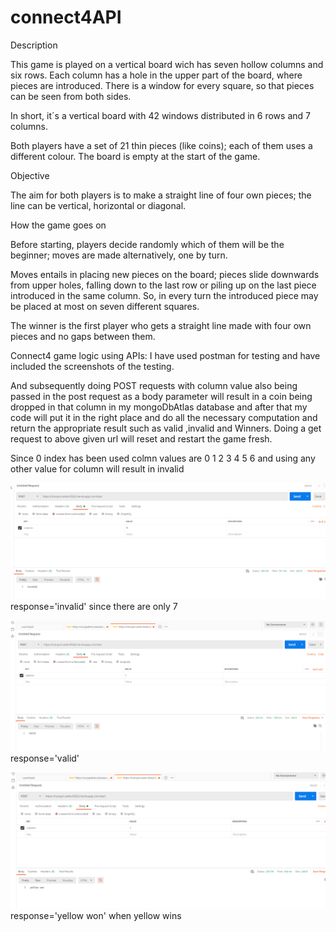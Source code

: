 # connect4API

Description

This game is played on a vertical board wich has seven hollow columns and six rows. Each column has a hole in the upper part of the board, where pieces are introduced. There is a window for every square, so that pieces can be seen from both sides.

In short, it´s a vertical board with 42 windows distributed in 6 rows and 7 columns.

Both players have a set of 21 thin pieces (like coins); each of them uses a different colour. The board is empty at the start of the game.

Objective

The aim for both players is to make a straight line of four own pieces; the line can be vertical, horizontal or diagonal.

How the game goes on

Before starting, players decide randomly which of them will be the beginner; moves are made alternatively, one by turn.

Moves entails in placing new pieces on the board; pieces slide downwards from upper holes, falling down to the last row or piling up on the last piece introduced in the same column. So, in every turn the introduced piece may be placed at most on seven different squares.

The winner is the first player who gets a straight line made with four own pieces and no gaps between them.



Connect4 game logic using APIs:
I have used postman for testing and have included the screenshots of the testing.



And subsequently doing POST requests with column value also being passed in the post request as a body parameter will result in a coin  being dropped in that column in my mongoDbAtlas database
and after that my code will put it in the right place and do all the necessary computation and return the appropriate result such as valid ,invalid and Winners.
Doing a get request to above given url will reset and restart the game fresh.

Since 0 index has been used colmn values are 0 1 2 3 4 5 6
and using any other value for column will result in invalid 

![Image of snip](https://github.com/mespsar/connect4API/blob/master/images%20for%20demo/invalid%20since%20there%20are%20only%207%20columns.PNG)
response='invalid' since there are only 7 


![Image of snip](https://github.com/mespsar/connect4API/blob/master/images%20for%20demo/post%20request(1).PNG)
response='valid'


![Image of snip](https://github.com/mespsar/connect4API/blob/master/images%20for%20demo/yellow%20winning.PNG)
response='yellow won' when yellow wins 
